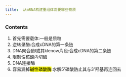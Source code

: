 ```yaml
---
title:  从mRNA构建重组体需要哪些物质
--- 
```


### Contents
1. 首先需要载体:一般是质粒
2. 逆转录酶:合成cDNA的第一条链
3. DNA聚合酶Ⅰ或其klenow片段:合成cDNA的第二条链
4. 限制性核酸内切酶
5. DNA连接酶
6. 容易漏掉<mark>碱性磷酸酶</mark>:水解5'磷酸防止其与3'羟基再连回去


